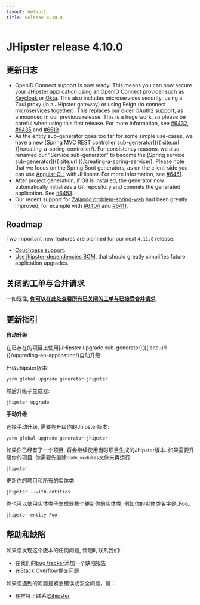 ```yaml
---
layout: default
title: Release 4.10.0
---
```


JHipster release 4.10.0
==================

更新日志
----------

- OpenID Connect support is now ready! This means you can now secure your JHipster application using an OpenID Connect provider such as [Keycloak](http://www.keycloak.org/) or [Okta](https://www.okta.com). This also includes microservices security, using a Zuul proxy (in a JHipster gateway) or using Feign (to connect microservices together). This replaces our older OAuth2 support, as announced in our previous release. This is a huge work, so please be careful when using this first release. For more information, see [#6432](https://github.com/jhipster/generator-jhipster/issues/6432), [#6435](https://github.com/jhipster/generator-jhipster/pull/6435) and [#6519](https://github.com/jhipster/generator-jhipster/issues/6519).
- As the entity sub-generator goes too far for some simple use-cases, we have a new [Spring MVC REST controller sub-generator]({{ site.url }}/creating-a-spring-controller/). For consistency reasons, we also renamed our "Service sub-generator" to become the [Spring service sub-generator]({{ site.url }}/creating-a-spring-service/). Please note that we focus on the Spring Boot generators, as on the client-side you can use [Angular CLI](https://github.com/angular/angular-cli) with JHipster. For more information, see [#6451](https://github.com/jhipster/generator-jhipster/pull/6451).
- After project generation, if Git is installed, the generator now automatically initializes a Git repository and commits the generated application. See [#6453](https://github.com/jhipster/generator-jhipster/issues/6453).
- Our recent support for [Zalando problem-spring-web](https://github.com/zalando/problem-spring-web) had been greatly improved, for example with [#6404](https://github.com/jhipster/generator-jhipster/issues/6404) and [#6411](https://github.com/jhipster/generator-jhipster/pull/6411).

Roadmap
----------

Two important new features are planned for our next `4.11.0` release:

- [Couchbase support](https://github.com/jhipster/generator-jhipster/issues/6086).
- [Use jhipster-dependencies BOM](https://github.com/jhipster/generator-jhipster/pull/6509), that should greatly simplifies future application upgrades.

关闭的工单与合并请求
------------
一如既往, __[你可以在此处查看所有已关闭的工单与已接受合并请求](https://github.com/jhipster/generator-jhipster/issues?q=milestone%3A4.10.0+is%3Aclosed)__.

更新指引
------------

**自动升级**

在已存在的项目上使用[JHipster upgrade sub-generator]({{ site.url }}/upgrading-an-application/)自动升级:

升级Jhipster版本:

```
yarn global upgrade generator-jhipster
```

然后升级子生成器:

```
jhipster upgrade
```

**手动升级**

选择手动升级, 需要先升级你的Jhipster版本:

```
yarn global upgrade generator-jhipster
```

如果你已经有了一个项目, 将会继续使用当时项目生成的Jhipster版本.
如果需要升级你的项目, 你需要先删除`node_modules`文件夹再运行:

```
jhipster
```

更新你的项目和所有的实体类

```
jhipster --with-entities
```

你也可以使用实体类子生成器挨个更新你的实体类, 例如你的实体类名字是_Foo_

```
jhipster entity Foo
```

帮助和缺陷
--------------

如果您发现这个版本的任何问题, 请随时联系我们:

- 在我们的[bug tracker](https://github.com/jhipster/generator-jhipster/issues?state=open)添加一个缺陷报告
- 在[Stack Overflow](http://stackoverflow.com/tags/jhipster/info)提交问题

如果您遇到的问题是紧急错误或安全问题，请：

- 在推特上联系[@jhipster](https://twitter.com/jhipster)
